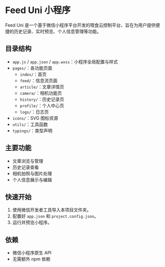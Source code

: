# Feed Uni 小程序

Feed Uni 是一个基于微信小程序平台开发的喂食云控制平台，旨在为用户提供便捷的历史记录、实时预览、个人信息管理等功能。

## 目录结构

- `app.js` / `app.json` / `app.wxss`：小程序全局配置与样式
- `pages/`：各功能页面
  - `index/`：首页
  - `feed/`：信息流页面
  - `article/`：文章详情页
  - `camera/`：相机功能页
  - `history/`：历史记录页
  - `profile/`：个人中心页
  - `logs/`：日志页
- `icons/`：SVG 图标资源
- `utils/`：工具函数
- `typings/`：类型声明

## 主要功能

- 文章浏览与管理
- 历史记录查看
- 相机拍照与图片处理
- 个人信息展示与编辑

## 快速开始

1. 使用微信开发者工具导入本项目文件夹。
2. 配置好 `app.json` 和 `project.config.json`。
3. 运行并预览小程序。

## 依赖

- 微信小程序原生 API
- 无需额外 npm 依赖
  
